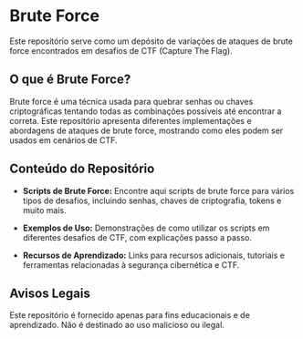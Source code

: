 # Brute Force

Este repositório serve como um depósito de variações de ataques de brute force encontrados em desafios de CTF (Capture The Flag). 

## O que é Brute Force?

Brute force é uma técnica usada para quebrar senhas ou chaves criptográficas tentando todas as combinações possíveis até encontrar a correta. Este repositório apresenta diferentes implementações e abordagens de ataques de brute force, mostrando como eles podem ser usados em cenários de CTF.

## Conteúdo do Repositório

- **Scripts de Brute Force:** Encontre aqui scripts de brute force para vários tipos de desafios, incluindo senhas, chaves de criptografia, tokens e muito mais.

- **Exemplos de Uso:** Demonstrações de como utilizar os scripts em diferentes desafios de CTF, com explicações passo a passo.

- **Recursos de Aprendizado:** Links para recursos adicionais, tutoriais e ferramentas relacionadas à segurança cibernética e CTF.

## Avisos Legais

Este repositório é fornecido apenas para fins educacionais e de aprendizado. Não é destinado ao uso malicioso ou ilegal. 